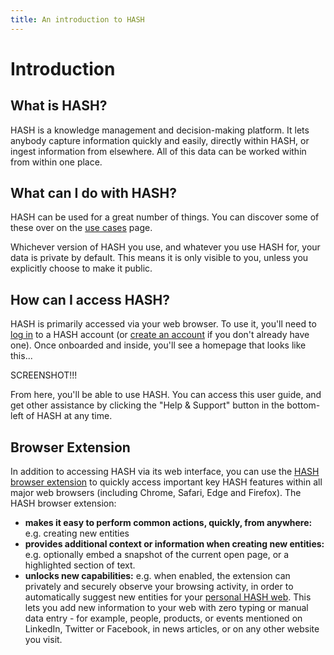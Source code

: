 ```yaml
---
title: An introduction to HASH
---
```


# Introduction

## What is HASH?

HASH is a knowledge management and decision-making platform. It lets anybody capture information quickly and easily, directly within HASH, or ingest information from elsewhere. All of this data can be worked within from within one place.

## What can I do with HASH?

HASH can be used for a great number of things. You can discover some of these over on the [use cases](https://hash.ai/guide/introduction/use-cases) page.

Whichever version of HASH you use, and whatever you use HASH for, your data is private by default. This means it is only visible to you, unless you explicitly choose to make it public.

## How can I access HASH?

HASH is primarily accessed via your web browser. To use it, you'll need to [log in](https://app.hash.ai/login) to a HASH account (or [create an account](https://app.hash.ai/signup) if you don't already have one). Once onboarded and inside, you'll see a homepage that looks like this...

SCREENSHOT!!!

From here, you'll be able to use HASH. You can access this user guide, and get other assistance by clicking the "Help & Support" button in the bottom-left of HASH at any time.

## Browser Extension

In addition to accessing HASH via its web interface, you can use the [HASH browser extension](https://hash.ai/integrations#plugins) to quickly access important key HASH features within all major web browsers (including Chrome, Safari, Edge and Firefox). The HASH browser extension:

- **makes it easy to perform common actions, quickly, from anywhere:** e.g. creating new entities
- **provides additional context or information when creating new entities:** e.g. optionally embed a snapshot of the current open page, or a highlighted section of text.
- **unlocks new capabilities:** e.g. when enabled, the extension can privately and securely observe your browsing activity, in order to automatically suggest new entities for your [personal HASH web](https://hash.ai/guide/webs). This lets you add new information to your web with zero typing or manual data entry - for example, people, products, or events mentioned on LinkedIn, Twitter or Facebook, in news articles, or on any other website you visit.